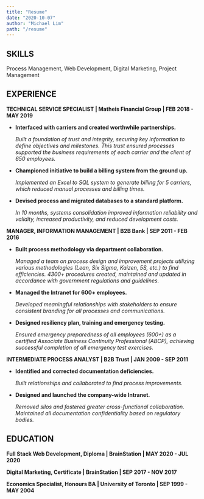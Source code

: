 ```yaml
---
title: "Resume"
date: "2020-10-07"
author: "Michael Lim"
path: "/resume"
---
```


## SKILLS

Process Management, Web Development, Digital Marketing, Project Management

## EXPERIENCE

**TECHNICAL SERVICE SPECIALIST  |  Matheis Financial Group  |  FEB 2018 - MAY 2019**

- **Interfaced with carriers and created worthwhile partnerships.**

  *Built a foundation of trust and integrity, securing key information to define objectives and milestones. This trust ensured processes supported the business requirements of each carrier and the client of 650 employees.*

- **Championed initiative to build a billing system from the ground up.**
  
  *Implemented an Excel to SQL system to generate billing for 5 carriers, which reduced manual processes and billing times.*

- **Devised process and migrated databases to a standard platform.**
  
  *In 10 months, systems consolidation improved information reliability and validity, increased productivity, and reduced development costs.*


**MANAGER, INFORMATION MANAGEMENT  |  B2B Bank  |  SEP 2011 - FEB 2016**

- **Built process methodology via department collaboration.**
  
  *Managed a team on process design and improvement projects utilizing various methodologies (Lean, Six Sigma, Kaizen, 5S, etc.) to find efficiencies. 4300+ procedures created, maintained and updated in accordance with government regulations and guidelines.*

- **Managed the Intranet for 600+ employees.**  
  
  *Developed meaningful relationships with stakeholders to ensure consistent branding for all processes and communications.*

- **Designed resiliency plan, training and emergency testing.**  
  
  *Ensured emergency preparedness of all employees (600+) as a certified Associate Business Continuity Professional (ABCP), achieving successful completion of all emergency test exercises.*


**INTERMEDIATE PROCESS ANALYST  |  B2B Trust  |  JAN 2009 - SEP 2011**

- **Identified and corrected documentation deficiencies.**
  
  *Built relationships and collaborated to find process improvements.*

- **Designed and launched the company-wide Intranet.** 

  *Removed silos and fostered greater cross-functional collaboration.  Maintained all documentation confidentiality based on regulatory bodies.*

## EDUCATION

**Full Stack Web Development, Diploma  |  BrainStation  |  MAY 2020 - JUL 2020**

**Digital Marketing, Certificate  |  BrainStation  |  SEP 2017 - NOV 2017**

**Economics Specialist, Honours BA  |  University of Toronto  |  SEP 1999 - MAY 2004**

